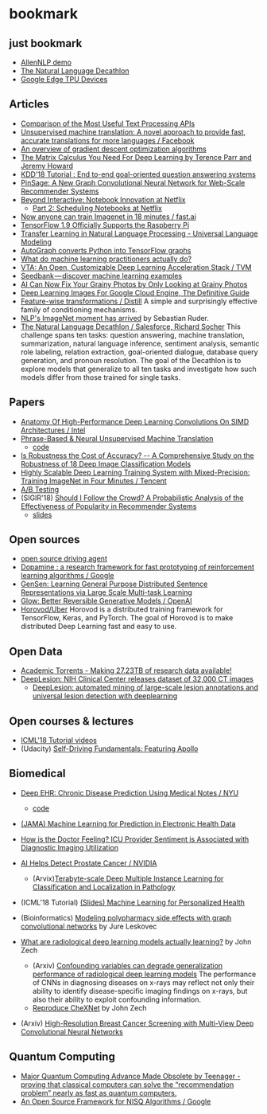 # bookmark

## just bookmark

- [AllenNLP demo](http://demo.allennlp.org/machine-comprehension)
- [The Natural Language Decathlon](http://decanlp.com/)
- [Google Edge TPU Devices](https://aiyprojects.withgoogle.com/edge-tpu)


## Articles
- [Comparison of the Most Useful Text Processing APIs](https://activewizards.com/blog/comparison-of-the-most-useful-text-processing-apis/)
- [Unsupervised machine translation: A novel approach to provide fast, accurate translations for more languages / Facebook](https://code.fb.com/ai-research/unsupervised-machine-translation-a-novel-approach-to-provide-fast-accurate-translations-for-more-languages/)
- [An overview of gradient descent optimization algorithms](http://ruder.io/optimizing-gradient-descent/)
- [The Matrix Calculus You Need For Deep Learning by Terence Parr and Jeremy Howard](http://explained.ai/matrix-calculus/index.html)
- [KDD'18 Tutorial : End to-end goal-oriented question answering systems](https://www.slideshare.net/QiHe2/kdd-2018-tutorial-end-toend-goaloriented-question-answering-systems-110817295)
- [PinSage: A New Graph Convolutional Neural Network for Web-Scale Recommender Systems](https://medium.com/@Pinterest_Engineering/pinsage-a-new-graph-convolutional-neural-network-for-web-scale-recommender-systems-88795a107f48)
- [Beyond Interactive: Notebook Innovation at Netflix](https://medium.com/@NetflixTechBlog/notebook-innovation-591ee3221233)
  - [Part 2: Scheduling Notebooks at Netflix](https://medium.com/netflix-techblog/scheduling-notebooks-348e6c14cfd6)
- [Now anyone can train Imagenet in 18 minutes / fast.ai](http://www.fast.ai/2018/08/10/fastai-diu-imagenet/)
- [TensorFlow 1.9 Officially Supports the Raspberry Pi](https://medium.com/tensorflow/tensorflow-1-9-officially-supports-the-raspberry-pi-b91669b0aa0?linkId=55070050)
- [Transfer Learning in Natural Language Processing - Universal Language Modeling](https://software.intel.com/en-us/articles/transfer-learning-in-natural-language-processing)
- [AutoGraph converts Python into TensorFlow graphs](https://medium.com/tensorflow/autograph-converts-python-into-tensorflow-graphs-b2a871f87ec7)
- [What do machine learning practitioners actually do?](http://www.fast.ai/2018/07/12/auto-ml-1/)
- [VTA: An Open, Customizable Deep Learning Acceleration Stack / TVM](https://tvm.ai/2018/07/12/vta-release-announcement.html)
- [Seedbank — discover machine learning examples](https://medium.com/tensorflow/seedbank-discover-machine-learning-examples-2ff894542b57?linkId=54191031)
- [AI Can Now Fix Your Grainy Photos by Only Looking at Grainy Photos](https://news.developer.nvidia.com/ai-can-now-fix-your-grainy-photos-by-only-looking-at-grainy-photos)
- [Deep Learning Images For Google Cloud Engine, The Definitive Guide](https://blog.kovalevskyi.com/deep-learning-images-for-google-cloud-engine-the-definitive-guide-bc74f5fb02bc)
- [Feature-wise transformations / Distill](https://distill.pub/2018/feature-wise-transformations/) A simple and surprisingly effective family of conditioning mechanisms.
- [NLP's ImageNet moment has arrived](https://thegradient.pub/nlp-imagenet/) by Sebastian Ruder.
- [The Natural Language Decathlon / Salesforce, Richard Socher](https://einstein.ai/research/the-natural-language-decathlon) This challenge spans ten tasks: question answering, machine translation, summarization, natural language inference, sentiment analysis, semantic role labeling, relation extraction, goal-oriented dialogue, database query generation, and pronoun resolution. The goal of the Decathlon is to explore models that generalize to all ten tasks and investigate how such models differ from those trained for single tasks. 

## Papers

- [Anatomy Of High-Performance Deep Learning Convolutions On SIMD Architectures / Intel](https://arxiv.org/pdf/1808.05567.pdf)
- [Phrase-Based & Neural Unsupervised Machine Translation](https://arxiv.org/pdf/1804.07755.pdf)
  - [code](https://github.com/facebookresearch/UnsupervisedMT)
- [Is Robustness the Cost of Accuracy? -- A Comprehensive Study on the Robustness of 18 Deep Image Classification Models](https://arxiv.org/abs/1808.01688)
- [Highly Scalable Deep Learning Training System with Mixed-Precision: Training ImageNet in Four Minutes / Tencent](https://arxiv.org/abs/1807.11205)
- [A/B Testing](https://eduardomazevedo.github.io/papers/azevedo-et-al-ab.pdf)
- (SIGIR'18) [Should I Follow the Crowd? A Probabilistic Analysis of the Effectiveness of Popularity in Recommender Systems](http://ir.ii.uam.es/pubs/sigir2018.pdf)
  - [slides](https://www.slideshare.net/pcastells/should-i-follow-the-crowd-a-probabilistic-analysis-of-the-effectiveness-of-popularity-in-recommender-systems-105288595)


## Open sources
- [open source driving agent](https://github.com/commaai/openpilot)
- [Dopamine : a research framework for fast prototyping of reinforcement learning algorithms / Google](https://github.com/google/dopamine)
- [GenSen: Learning General Purpose Distributed Sentence Representations via Large Scale Multi-task Learning](https://github.com/Maluuba/gensen)
- [Glow: Better Reversible Generative Models / OpenAI](https://blog.openai.com/glow/)
- [Horovod/Uber](https://github.com/uber/horovod) Horovod is a distributed training framework for TensorFlow, Keras, and PyTorch. The goal of Horovod is to make distributed Deep Learning fast and easy to use.



## Open Data
- [Academic Torrents - Making 27.23TB of research data available!](http://academictorrents.com/)
- [DeepLesion: NIH Clinical Center releases dataset of 32,000 CT images](https://www.nih.gov/news-events/news-releases/nih-clinical-center-releases-dataset-32000-ct-images)
  - [DeepLesion: automated mining of large-scale lesion annotations and universal lesion detection with deeplearning](https://nihcc.app.box.com/v/DeepLesion/file/306049009356)



## Open courses & lectures

- [ICML'18 Tutorial videos](https://t.co/XtuIx9j6GD)
- (Udacity) [Self-Driving Fundamentals: Featuring Apollo](https://www.udacity.com/course/self-driving-car-fundamentals-featuring-apollo--ud0419)

## Biomedical

- [Deep EHR: Chronic Disease Prediction Using Medical Notes / NYU](https://arxiv.org/pdf/1808.04928.pdf)
  - [code](https://github.com/NYUMedML/DeepEHR)
- [(JAMA) Machine Learning for Prediction in Electronic Health Data](https://jamanetwork.com/journals/jamanetworkopen/fullarticle/2695072)
- [How is the Doctor Feeling? ICU Provider Sentiment is Associated with Diagnostic Imaging Utilization](http://ghassemi.xyz/static/documents/Ghassemi_EMBC_2018.pdf)

- [AI Helps Detect Prostate Cancer / NVIDIA](https://news.developer.nvidia.com/ai-helps-detect-prostate-cancer/?ncid=nv--46100)
  - (Arvix)[Terabyte-scale Deep Multiple Instance Learning
for Classification and Localization in Pathology](https://arxiv.org/pdf/1805.06983.pdf)

- (ICML'18 Tutorial) [(Slides) Machine Learning for Personalized Health](https://mlhealthtutorial.files.wordpress.com/2018/07/tutorial-ml-for-health1.pdf)

- (Bioinformatics) [Modeling polypharmacy side effects with graph convolutional networks](https://academic.oup.com/bioinformatics/article/34/13/i457/5045770) by Jure Leskovec

- [What are radiological deep learning models actually learning?](https://medium.com/@jrzech/what-are-radiological-deep-learning-models-actually-learning-f97a546c5b98) by John Zech
   - (Arxiv) [Confounding variables can degrade generalization performance of radiological deep learning models](https://arxiv.org/pdf/1807.00431.pdf)  The performance of CNNs in diagnosing diseases on x-rays may reflect not only their ability to identify disease-specific imaging findings on x-rays, but also their ability to exploit confounding information.
   - [Reproduce CheXNet](https://github.com/jrzech/reproduce-chexnet) by John Zech
- (Arxiv) [High-Resolution Breast Cancer Screening with Multi-View Deep Convolutional Neural Networks](https://arxiv.org/pdf/1703.07047.pdf) 


## Quantum Computing

- [Major Quantum Computing Advance Made Obsolete by Teenager - proving that classical computers can solve the “recommendation problem” nearly as fast as quantum computers.](https://www.quantamagazine.org/teenager-finds-classical-alternative-to-quantum-recommendation-algorithm-20180731/)
- [An Open Source Framework for NISQ Algorithms / Google](https://ai.googleblog.com/2018/07/announcing-cirq-open-source-framework.html)
